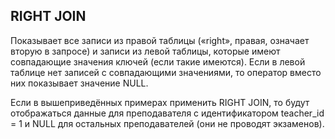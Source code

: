 ## **RIGHT JOIN**

Показывает все записи из правой таблицы («right», правая, означает вторую в запросе) и записи из левой таблицы, которые имеют совпадающие значения ключей (если такие имеются). Если в левой таблице нет записей с совпадающими значениями, то оператор вместо них показывает значение NULL.

Если в вышеприведённых примерах применить RIGHT JOIN, то будут отображаться данные для преподавателя с идентификатором teacher_id = 1 и NULL для остальных преподавателей (они не проводят экзаменов).